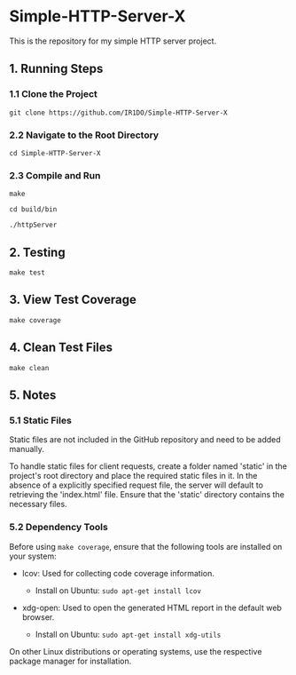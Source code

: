 # Simple-HTTP-Server-X

This is the repository for my simple HTTP server project.

## 1. Running Steps

### 1.1 Clone the Project

`git clone https://github.com/IR1DO/Simple-HTTP-Server-X`

### 2.2 Navigate to the Root Directory

`cd Simple-HTTP-Server-X `

### 2.3 Compile and Run

`make`

`cd build/bin`

`./httpServer`

## 2. Testing

`make test`

## 3. View Test Coverage

`make coverage`

## 4. Clean Test Files

`make clean`

## 5. Notes

### 5.1 Static Files

Static files are not included in the GitHub repository and need to be added
manually.

To handle static files for client requests, create a folder named 'static' in
the project's root directory and place the required static files in it. In the
absence of a explicitly specified request file, the server will default to
retrieving the 'index.html' file. Ensure that the 'static' directory contains
the necessary files.

### 5.2 Dependency Tools

Before using `make coverage`, ensure that the following tools are installed on
your system:

- lcov: Used for collecting code coverage information.

  - Install on Ubuntu: `sudo apt-get install lcov`

- xdg-open: Used to open the generated HTML report in the default web browser.
  - Install on Ubuntu: `sudo apt-get install xdg-utils`

On other Linux distributions or operating systems, use the respective package
manager for installation.

